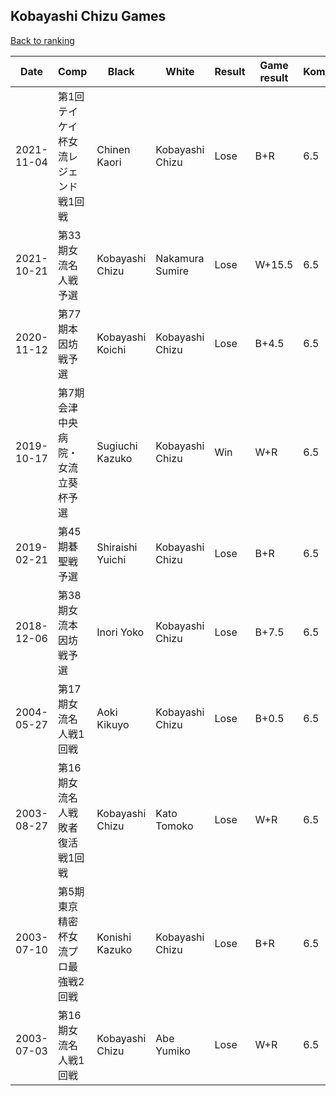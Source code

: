 ## Kobayashi Chizu Games

[Back to ranking](../../index.md)




| **Date** | **Comp** | **Black** | **White** | **Result** | **Game result** | **Komi** | **Rating** | **Diff** | 
| --- | --- | --- | --- | --- | --- | --- | --- | --- |
| 2021-11-04 | 第1回テイケイ杯女流レジェンド戦1回戦 | Chinen Kaori | Kobayashi Chizu | Lose | B+R | 6.5 | missing | 0 | 
| 2021-10-21 | 第33期女流名人戦予選 | Kobayashi Chizu | Nakamura Sumire | Lose | W+15.5 | 6.5 | missing | 0 | 
| 2020-11-12 | 第77期本因坊戦予選 | Kobayashi Koichi | Kobayashi Chizu | Lose | B+4.5 | 6.5 | missing | 0 | 
| 2019-10-17 | 第7期会津中央病院・女流立葵杯予選 | Sugiuchi Kazuko | Kobayashi Chizu | Win | W+R | 6.5 | missing | 0 | 
| 2019-02-21 | 第45期碁聖戦予選 | Shiraishi Yuichi | Kobayashi Chizu | Lose | B+R | 6.5 | missing | 0 | 
| 2018-12-06 | 第38期女流本因坊戦予選 | Inori Yoko | Kobayashi Chizu | Lose | B+7.5 | 6.5 | missing | 0 | 
| 2004-05-27 | 第17期女流名人戦1回戦 | Aoki Kikuyo | Kobayashi Chizu | Lose | B+0.5 | 6.5 | missing | 0 | 
| 2003-08-27 | 第16期女流名人戦敗者復活戦1回戦 | Kobayashi Chizu | Kato Tomoko | Lose | W+R | 6.5 | missing | 0 | 
| 2003-07-10 | 第5期東京精密杯女流プロ最強戦2回戦 | Konishi Kazuko | Kobayashi Chizu | Lose | B+R | 6.5 | missing | 0 | 
| 2003-07-03 | 第16期女流名人戦1回戦 | Kobayashi Chizu | Abe Yumiko | Lose | W+R | 6.5 | missing | missing |




